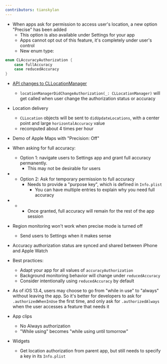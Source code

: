 ```yaml
---
contributors: tianskylan
---
```


- When apps ask for permission to access user's location, a new option "Precise" has been added
    - This option is also available under Settings for your app
    - Apps cannot opt out of this feature, it's completely under user's control
    - New enum type:

```swift
enum CLAccuracyAuthorization {
    case fullAccuracy
    case reducedAccuracy
}
```

- [API changes to CLLocationManager](https://developer.apple.com/documentation/corelocation/cllocationmanager?changes=latest_minor)
    - `locationManagerDidChangeAuthorization(_: CLLocationManager)` will get called when user change the authorization status or accuracy

- Location delivery
    - `CLLocation` objects will be sent to `didUpdateLocations`, with a center point and large `horizontalAccuracy` value
    - recomputed about 4 times per hour

- Demo of Apple Maps with "Precision: Off"
- When asking for full accuracy:
    - Option 1: navigate users to Settings app and grant full accuracy permanently.
        - This may not be desirable for users

- 
    - Option 2: Ask for temporary permission to full accuracy
        - Needs to provide a "purpose key", which is defined in `Info.plist`
            - You can have multiple entries to explain why you need full accuracy

- 
    - 
        - Once granted, full accuracy will remain for the rest of the app session

- Region monitoring won't work when precise mode is turned off
    - Send users to Settings when it makes sense

- Accuracy authorization status are synced and shared between iPhone and Apple Watch
- Best practices:
    - Adapt your app for all values of `accuracyAuthorization`
    - Background monitoring behavior will change under `reducedAccuracy`
    - Consider intentionally using `reducedAccuracy` by default

- As of iOS 13.4, users may choose to go from "while in use" to "always" without leaving the app. So it's better for developers to ask for `.authorizedWhenInUse` the first time, and only ask for `.authorizedAlways` when the user accesses a feature that needs it

- App clips
    - No Always authorization
    - "While using" becomes "while using until tomorrow"

- Widgets
    - Get location authorization from parent app, but still needs to specify a key in its `Info.plist`
